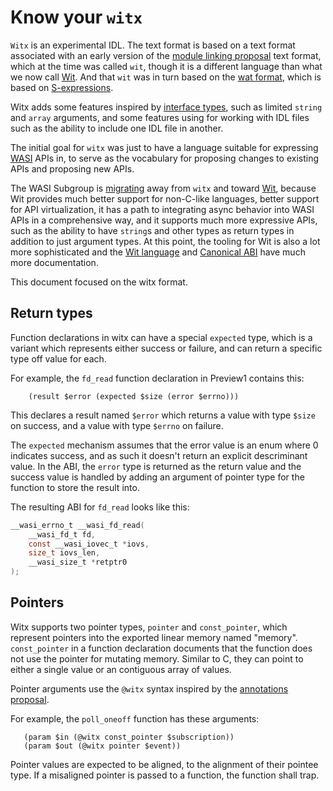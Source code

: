 # Know your `witx`

`Witx` is an experimental IDL. The text format is based on a text format
associated with an early version of the [module linking proposal] text
format, which at the time was called `wit`, though it is a different language
than what we now call [Wit]. And that `wit` was in turn based on the
[wat format], which is based on [S-expressions].

Witx adds some features inspired by [interface types], such as limited
`string` and `array` arguments, and some features using for working with
IDL files such as the ability to include one IDL file in another.

The initial goal for `witx` was just to have a language suitable for
expressing [WASI] APIs in, to serve as the vocabulary for proposing changes
to existing APIs and proposing new APIs.

The WASI Subgroup is [migrating] away from `witx` and toward [Wit], because
Wit provides much better support for non-C-like languages, better support for
API virtualization, it has a path to integrating async behavior into WASI
APIs in a comprehensive way, and it supports much more expressive APIs, such
as the ability to have `string`s and other types as return types in addition
to just argument types. At this point, the tooling for Wit is also a lot more
sophisticated and the [Wit language] and [Canonical ABI] have much more
documentation.

This document focused on the witx format.

## Return types

Function declarations in witx can have a special `expected` type, which is
a variant which represents either success or failure, and can return a
specific type off value for each.

For example, the `fd_read` function declaration in Preview1 contains this:

```witx
    (result $error (expected $size (error $errno)))
```

This declares a result named `$error` which returns a value with type
`$size` on success, and a value with type `$errno` on failure.

The `expected` mechanism assumes that the error value is an enum where 0
indicates success, and as such it doesn't return an explicit descriminant
value. In the ABI, the `error` type is returned as the return value and
the success value is handled by adding an argument of pointer type for
the function to store the result into.

The resulting ABI for `fd_read` looks like this:

```c
__wasi_errno_t __wasi_fd_read(
    __wasi_fd_t fd,
    const __wasi_iovec_t *iovs,
    size_t iovs_len,
    __wasi_size_t *retptr0
);
```

## Pointers

Witx supports two pointer types, `pointer` and `const_pointer`, which represent
pointers into the exported linear memory named "memory". `const_pointer` in a
function declaration documents that the function does not use the pointer for
mutating memory. Similar to C, they can point to either a single value or an
contiguous array of values.

Pointer arguments use the `@witx` syntax inspired by the [annotations proposal].

For example, the `poll_oneoff` function has these arguments:

```witx
   (param $in (@witx const_pointer $subscription))
   (param $out (@witx pointer $event))
```

Pointer values are expected to be aligned, to the alignment of their pointee
type. If a misaligned pointer is passed to a function, the function shall trap.

[module linking proposal]: https://github.com/WebAssembly/module-linking/
[interface types]: https://github.com/WebAssembly/interface-types/blob/main/proposals/interface-types/Explainer.md
[wat format]: https://webassembly.github.io/spec/core/bikeshed/index.html#text-format%E2%91%A0
[S-expressions]: https://en.wikipedia.org/wiki/S-expression
[WASI]: https://github.com/WebAssembly/WASI
[Wit]: https://github.com/WebAssembly/component-model/blob/main/design/mvp/WIT.md
[Wit language]: https://github.com/WebAssembly/component-model/blob/main/design/mvp/WIT.md
[Canonical ABI]: https://github.com/WebAssembly/component-model/blob/main/design/mvp/CanonicalABI.md
[migrating]: https://github.com/WebAssembly/wasi#important-note-wasi-is-in-transition
[annotations proposal]: https://github.com/WebAssembly/annotations
